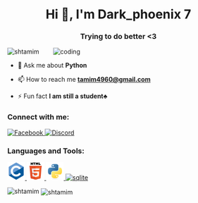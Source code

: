 <h1 align="center">Hi 👋, I'm Dark_phoenix 7</h1>
<h3 align="center">Trying to do better <3</h3>

<img align= "right" alt="coding" width="400" src="https://camo.githubusercontent.com/c1dcb74cc1c1835b1d716f5051499a2814c683c806b15f04b0eba492863703e9/68747470733a2f2f63646e2e6472696262626c652e636f6d2f75736572732f3733303730332f73637265656e73686f74732f363538313234332f6176656e746f2e676966">

<p align="left"> <img src="https://komarev.com/ghpvc/?username=shtamim&label=Profile%20views&color=0e75b6&style=flat" alt="shtamim" /> </p>

- 💬 Ask me about **Python**

- 📫 How to reach me **tamim4960@gmail.com**

- ⚡ Fun fact **I am still a student♣️**

<h3 align="left">Connect with me:</h3>
<p align="left">
<div>
  <a href="https://www.facebook.com/mdshoyaib.hasan.5">
    <img src="https://img.shields.io/badge/Follow-on%20Facebook-blue?style=for-the-badge&logo=facebook" alt="Facebook">
  </a>
  
  <a href="https://discord.com/invite/vYp8DXSD">
    <img src="https://img.shields.io/badge/Chat-on%20Discord-blue?style=for-the-badge&logo=discord" alt="Discord">
  </a>
</div>

<h3 align="left">Languages and Tools:</h3>
<p align="left"> <a href="https://www.cprogramming.com/" target="_blank" rel="noreferrer"> <img src="https://raw.githubusercontent.com/devicons/devicon/master/icons/c/c-original.svg" alt="c" width="40" height="40"/> </a> <a href="https://www.w3.org/html/" target="_blank" rel="noreferrer"> <img src="https://raw.githubusercontent.com/devicons/devicon/master/icons/html5/html5-original-wordmark.svg" alt="html5" width="40" height="40"/> </a> <a href="https://www.python.org" target="_blank" rel="noreferrer"> <img src="https://raw.githubusercontent.com/devicons/devicon/master/icons/python/python-original.svg" alt="python" width="40" height="40"/> </a> <a href="https://www.sqlite.org/" target="_blank" rel="noreferrer"> <img src="https://www.vectorlogo.zone/logos/sqlite/sqlite-icon.svg" alt="sqlite" width="40" height="40"/> </a> </p>

<p><img align="left" src="https://github-readme-stats.vercel.app/api/top-langs?username=shtamim&show_icons=true&locale=en&layout=compact" alt="shtamim" /></p>

<p>&nbsp;<img align="center" src="https://github-readme-stats.vercel.app/api?username=shtamim&show_icons=true&locale=en" alt="shtamim" /></p>

